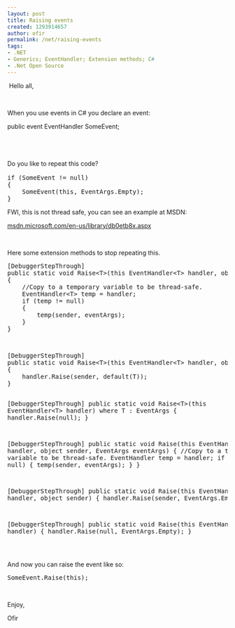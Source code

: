 ```yaml
---
layout: post
title: Raising events
created: 1293914657
author: ofir
permalink: /net/raising-events
tags:
- .NET
- Generics; EventHandler; Extension methods; C#
- .Net Open Source
---
```

<p>&nbsp;Hello all,</p>
<p>&nbsp;</p>
<p>When you use events in C# you declare an event:</p>
<p>public event EventHandler SomeEvent;</p>
<p>&nbsp;</p>
<p style="margin-top: 0px; margin-right: 0px; margin-bottom: 0px; margin-left: 0px; padding-top: 0px; padding-right: 0px; padding-bottom: 0px; padding-left: 0px; font-size: 14px; font-weight: normal; line-height: 21px; ">&nbsp;</p>
<p style="margin-top: 0px; margin-right: 0px; margin-bottom: 0px; margin-left: 0px; padding-top: 0px; padding-right: 0px; padding-bottom: 0px; padding-left: 0px; font-size: 14px; font-weight: normal; line-height: 21px; ">Do you like to repeat this code?</p>
<pre title="code" class="brush: csharp;">
if (SomeEvent != null)
{
	SomeEvent(this, EventArgs.Empty);
}</pre>
<p>FWI, this is not thread safe, you can see an example at MSDN:</p>
<p><a href="http://msdn.microsoft.com/en-us/library/db0etb8x.aspx">msdn.microsoft.com/en-us/library/db0etb8x.aspx</a></p>
<p>&nbsp;</p>
<p>Here some extension methods to stop repeating this.</p>
<pre title="code" class="brush: csharp;">
[DebuggerStepThrough]
public static void Raise&lt;T&gt;(this EventHandler&lt;T&gt; handler, object sender, T eventArgs) where T : EventArgs
{
    //Copy to a temporary variable to be thread-safe.
    EventHandler&lt;T&gt; temp = handler;
    if (temp != null)
    {
        temp(sender, eventArgs);
    }
}</pre>
<p>&nbsp;</p>
<pre title="code" class="brush: csharp;">
[DebuggerStepThrough]
public static void Raise&lt;T&gt;(this EventHandler&lt;T&gt; handler, object sender) where T : EventArgs
{
	handler.Raise(sender, default(T));
}

[DebuggerStepThrough]
public static void Raise&lt;T&gt;(this EventHandler&lt;T&gt; handler) where T : EventArgs
{
	handler.Raise(null);
}

[DebuggerStepThrough]
public static void Raise(this EventHandler handler, object sender, EventArgs eventArgs)
{
    //Copy to a temporary variable to be thread-safe.
    EventHandler temp = handler;
    if (temp != null)
    {
        temp(sender, eventArgs);
    }
}

[DebuggerStepThrough]
public static void Raise(this EventHandler handler, object sender)
{
    handler.Raise(sender, EventArgs.Empty);
}

[DebuggerStepThrough]
public static void Raise(this EventHandler handler)
{
    handler.Raise(null, EventArgs.Empty);
}</pre>
<p>&nbsp;</p>
<p>And now you can raise the event like so:</p>
<pre title="code" class="brush: csharp;">
SomeEvent.Raise(this);</pre>
<p>&nbsp;</p>
<p>Enjoy,</p>
<p>Ofir</p>
